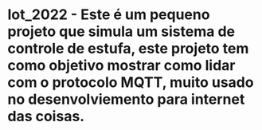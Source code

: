 # Iot_2022 - Este é um pequeno projeto que simula um sistema de controle de estufa, este projeto tem como objetivo mostrar como lidar com o protocolo MQTT, muito usado no desenvolviemento para internet das coisas.
